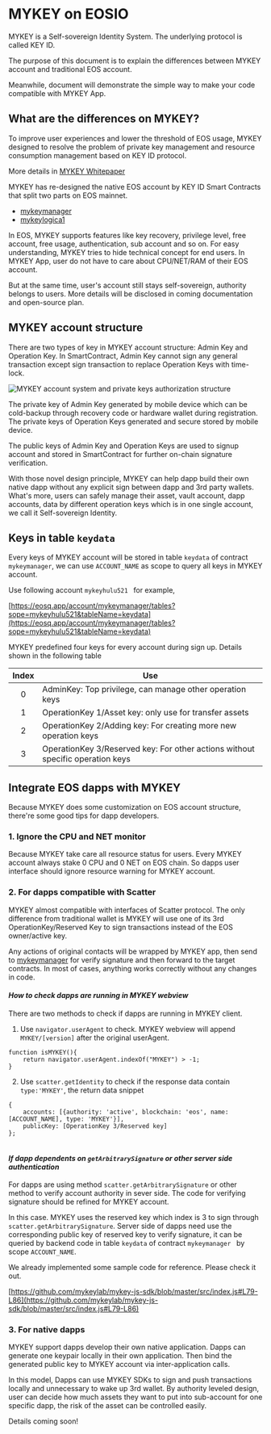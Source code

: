 # MYKEY on EOSIO


MYKEY is a Self-sovereign Identity System. The
underlying protocol is called KEY ID.

The purpose of this document is to explain the differences between MYKEY account and traditional EOS account.

Meanwhile, document will demonstrate the simple way to make your code compatible with MYKEY App.


## What are the differences on MYKEY?

To improve user experiences and lower the threshold of EOS usage, MYKEY designed to resolve the problem of private key management and resource consumption management based on KEY ID protocol.

More details in [MYKEY Whitepaper](../mykey_whitepaper_en.pdf)

MYKEY has re-designed the native EOS account by KEY ID Smart Contracts that split two parts on EOS mainnet.

- [mykeymanager](https://bloks.io/account/mykeymanager)
- [mykeylogica1](https://bloks.io/account/mykeylogica1)

In EOS, MYKEY supports features like key recovery, privilege level, free account, free usage, authentication, sub account and so on. For easy understanding, MYKEY tries to hide technical concept for end users. In MYKEY App, user do not have to care about CPU/NET/RAM of their EOS account.

But at the same time, user's account still stays self-sovereign, authority belongs to users. More details will be disclosed in coming documentation and open-source plan.

## MYKEY account structure

There are two types of key in MYKEY account structure: Admin Key and Operation Key.
In SmartContract, Admin Key cannot sign any general transaction except sign transaction to replace Operation Keys with time-lock.

![MYKEY account system and private keys authorization structure](./img/account_model.png)

The private key of Admin Key generated by mobile device which can be cold-backup through recovery code or hardware wallet during registration. The private keys of Operation Keys generated and secure stored by mobile device.

The public keys of Admin Key and Operation Keys are used to signup account and stored in SmartContract for further on-chain signature verification.

With those novel design principle, MYKEY can help dapp build their own native dapp without any explicit sign between dapp and 3rd party wallets.
What's more, users can safely manage their asset, vault account, dapp accounts, data by different operation keys which is in one single account, we call it Self-sovereign Identity.

## Keys in table `keydata`

Every keys of MYKEY account will be stored in table `keydata` of contract `mykeymanager`, we can use `ACCOUNT_NAME` as scope to query all keys in MYKEY account.

Use following account `mykeyhulu521 ` for example,

[https://eosq.app/account/mykeymanager/tables?sope=mykeyhulu521&tableName=keydata](https://eosq.app/account/mykeymanager/tables?sope=mykeyhulu521&tableName=keydata)

MYKEY predefined four keys for every account during sign up. Details shown in the following table

| Index  |    Use | 
|:---:|---|
|  0 |   AdminKey: Top privilege, can manage other operation keys    |
|  1 |   OperationKey 1/Asset key: only use for transfer assets  |
|  2 |   OperationKey 2/Adding key: For creating more new operation keys |
|  3 |   OperationKey 3/Reserved key: For other actions without specific operation keys  |

## Integrate EOS dapps with MYKEY

Because MYKEY does some customization on EOS account structure, there're some good tips for dapp developers.

### 1. Ignore the CPU and NET monitor

Because MYKEY take care all resource status for users. Every MYKEY account always stake 0 CPU and 0 NET on EOS chain. So dapps user interface should ignore resource warning for MYKEY account.

### 2. For dapps compatible with Scatter

MYKEY almost compatible with interfaces of Scatter protocol. The only difference from traditional wallet is MYKEY will use one of its 3rd OperationKey/Reserved Key to sign transactions instead of the EOS owner/active key. 

Any actions of original contacts will be wrapped by MYKEY app, then send to [mykeymanager](https://bloks.io/account/mykeymanager) for verify signature and then forward to the target contracts. In most of cases, anything works correctly without any changes in code. 

#### *How to check dapps are running in MYKEY webview*

There are two methods to check if dapps are running in MYKEY client.

1. Use `navigator.userAgent` to check. MYKEY webview will append `MYKEY/[version]` after the original userAgent.

```
function isMYKEY(){
	return navigator.userAgent.indexOf("MYKEY") > -1;
}

```

2. Use `scatter.getIdentity` to check if the response data contain `type:'MYKEY'`,
the return data snippet

```
{
    accounts: [{authority: 'active', blockchain: 'eos', name: [ACCOUNT_NAME], type: 'MYKEY'}],
    publicKey: [OperationKey 3/Reserved key]
};
                
```


#### *If dapp dependents on `getArbitrarySignature` or other server side authentication*

For dapps are using method `scatter.getArbitrarySignature` or other method to verify account authority in sever side. The code for verifying signature should be refined for MYKEY account.

In this case. MYKEY uses the reserved key which index is 3 to sign through `scatter.getArbitrarySignature`. Server side of dapps need use the corresponding public key of reserved key to verify signature, it can be queried by backend code in table `keydata` of contract `mykeymanager ` by scope `ACCOUNT_NAME`. 

We already implemented some sample code for reference. Please check it out.

[https://github.com/mykeylab/mykey-js-sdk/blob/master/src/index.js#L79-L86](https://github.com/mykeylab/mykey-js-sdk/blob/master/src/index.js#L79-L86)

### 3. For native dapps

MYKEY support dapps develop their own native application. Dapps can generate one keypair locally in their own application. Then bind the generated public key to MYKEY account via inter-application calls. 

In this model, Dapps can use MYKEY SDKs to sign and push transactions locally and unnecessary to wake up 3rd wallet. By authority leveled design, user can decide how much assets they want to put into sub-account for one specific dapp, the risk of the asset can be controlled easily.

Details coming soon!
